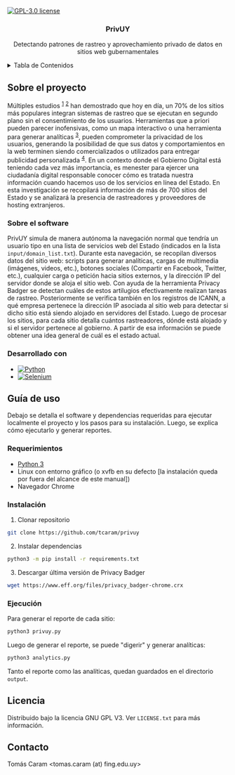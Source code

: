 [![GPL-3.0 license][license-shield]][license-url]

<div align="center">
  <h3 align="center">PrivUY</h3>

  <p align="center">
    Detectando patrones de rastreo y aprovechamiento privado de datos en sitios web gubernamentales
  </p>
</div>

<details>
  <summary>Tabla de Contenidos</summary>
  <ol>
    <li>
      <a href="#sobre-el-proyecto">Sobre el proyecto</a>
      <ul>
        <li><a href="#sobre-el-software">Sobre el software</a></li>
      </ul>
      <ul>
        <li><a href="#desarrollado-con">Desarrollado con</a></li>
      </ul>
    </li>
    <li>
      <a href="#guía-de-uso">Guía de uso</a>
      <ul>
        <li><a href="#requerimientos">Requerimientos</a></li>
        <li><a href="#instalación">Instalación</a></li>
      </ul>
    </li>
    <li><a href="#licencia">Licencia</a></li>
    <li><a href="#contacto">Contacto</a></li>
  </ol>
</details>


## Sobre el proyecto

Múltiples estudios <sup><a href="https://dl.acm.org/doi/10.1145/2976749.2978313">1</a></sup> <sup><a href="https://ieeexplore.ieee.org/document/9289071">2</a></sup> han demostrado que hoy en día, un 70% de los sitios más populares integran sistemas de rastreo que se ejecutan en segundo plano sin el consentimiento de los usuarios. Herramientas que a priori pueden parecer inofensivas, como un mapa interactivo o una herramienta para generar analíticas <sup><a href="https://blog.google/products/marketingplatform/analytics/take-control-how-data-used-google-analytics/">3</a></sup>, pueden comprometer la privacidad de los usuarios, generando la posibilidad de que sus datos y comportamientos en la web terminen siendo comercializados o utilizados para entregar publicidad personalizada <sup><a href="https://www.eff.org/deeplinks/2020/03/google-says-it-doesnt-sell-your-data-heres-how-company-shares-monetizes-and">4</a></sup>.
En un contexto donde el Gobierno Digital está teniendo cada vez más importancia, es menester para ejercer una ciudadanía digital responsable conocer cómo es tratada nuestra información cuando hacemos uso de los servicios en línea del Estado. En esta investigación se recopilará información de más de 700 sitios del Estado y se analizará la presencia de rastreadores y proveedores de hosting extranjeros.

### Sobre el software

PrivUY simula de manera autónoma la navegación normal que tendría un usuario tipo en una lista de servicios web del Estado (indicados en la lista ```input/domain_list.txt```). Durante esta navegación, se recopilan diversos datos del sitio web: scripts para generar analíticas, cargas de multimedia (imágenes, videos, etc.), botones sociales (Compartir en Facebook, Twitter, etc.), cualquier carga o petición hacia sitios externos, y la dirección IP del servidor donde se aloja el sitio web. Con ayuda de la herramienta Privacy Badger se detectan cuáles de estos artilugios efectivamente realizan tareas de rastreo. Posteriormente se verifica también en los registros de ICANN, a qué empresa pertenece la dirección IP asociada al sitio web para detectar si dicho sitio está siendo alojado en servidores del Estado. Luego de procesar los sitios, para cada sitio detalla cuántos rastreadores, dónde está alojado y si el servidor pertenece al gobierno. A partir de esa información se puede obtener una idea general de cuál es el estado actual.

### Desarrollado con

* [![Python][Python]][Python-url]
* [![Selenium][Selenium]][Selenium-url]

## Guía de uso

Debajo se detalla el software y dependencias requeridas para ejecutar localmente el proyecto y los pasos para su instalación. Luego, se explica cómo ejecutarlo y generar reportes. 

### Requerimientos

* [Python 3](https://python.org)
* Linux con entorno gráfico (o xvfb en su defecto [la instalación queda por fuera del alcance de este manual])
* Navegador Chrome

### Instalación

1. Clonar repositorio
  ```sh
  git clone https://github.com/tcaram/privuy
  ```
2. Instalar dependencias
  ```sh
  python3 -m pip install -r requirements.txt
  ```
3. Descargar última versión de Privacy Badger
  ```sh
  wget https://www.eff.org/files/privacy_badger-chrome.crx
  ```

### Ejecución

Para generar el reporte de cada sitio:

```sh
python3 privuy.py
```

Luego de generar el reporte, se puede "digerir" y generar analíticas:
```sh
python3 analytics.py
```

Tanto el reporte como las analíticas, quedan guardados en el directorio ``output``.

## Licencia

Distribuido bajo la licencia GNU GPL V3. Ver `LICENSE.txt` para más información.

## Contacto

Tomás Caram <tomas.caram (at) fing.edu.uy>

[license-shield]: https://img.shields.io/github/license/tcaram/privuy.svg?style=for-the-badge
[license-url]: https://github.com/tcaram/privuy/blob/master/LICENSE.txt
[product-screenshot]: images/screenshot.png
[Python]: https://img.shields.io/badge/Python-0000ff?style=for-the-badge&logo=python&logoColor=white
[Python-url]: https://python.org/
[Selenium]: https://img.shields.io/badge/Selenium-0000ff?style=for-the-badge&logo=selenium&logoColor=white
[Selenium-url]: https://selenium.dev/